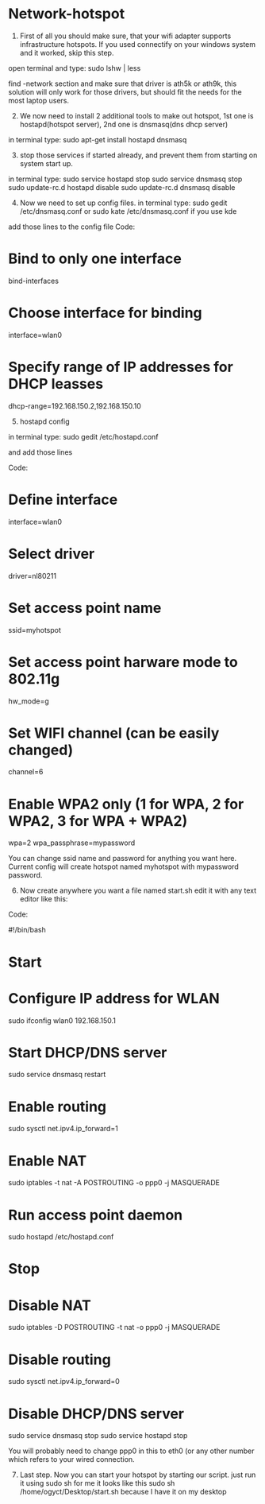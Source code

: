 Network-hotspot
===============



1. First of all you should make sure, that your wifi adapter supports infrastructure hotspots. If you used connectify on your windows system and it worked, skip this step.

open terminal and type: sudo lshw | less

find -network section and make sure that driver is ath5k or ath9k, this solution will only work for those drivers, but should fit the needs for the most laptop users.



2. We now need to install 2 additional tools to make out hotspot, 1st one is hostapd(hotspot server), 2nd one is dnsmasq(dns dhcp server)

in terminal type: sudo apt-get install hostapd dnsmasq

3. stop those services if started already, and prevent them from starting on system start up.

in terminal type:
sudo service hostapd stop
sudo service dnsmasq stop
sudo update-rc.d hostapd disable
sudo update-rc.d dnsmasq disable

4. Now we need to set up config files.
in terminal type: sudo gedit /etc/dnsmasq.conf
or sudo kate /etc/dnsmasq.conf if you use kde

add those lines to the config file
Code:

# Bind to only one interface
bind-interfaces
# Choose interface for binding
interface=wlan0
# Specify range of IP addresses for DHCP leasses
dhcp-range=192.168.150.2,192.168.150.10

5. hostapd config

in terminal type: sudo gedit /etc/hostapd.conf

and add those lines

Code:

# Define interface
interface=wlan0
# Select driver
driver=nl80211
# Set access point name
ssid=myhotspot
# Set access point harware mode to 802.11g
hw_mode=g
# Set WIFI channel (can be easily changed)
channel=6
# Enable WPA2 only (1 for WPA, 2 for WPA2, 3 for WPA + WPA2)
wpa=2
wpa_passphrase=mypassword

You can change ssid name and password for anything you want here. Current config will create hotspot named myhotspot with mypassword password.

6. Now create anywhere you want a file named start.sh
edit it with any text editor like this:

Code:

#!/bin/bash
# Start
# Configure IP address for WLAN
sudo ifconfig wlan0 192.168.150.1
# Start DHCP/DNS server
sudo service dnsmasq restart
# Enable routing
sudo sysctl net.ipv4.ip_forward=1
# Enable NAT
sudo iptables -t nat -A POSTROUTING -o ppp0 -j MASQUERADE
# Run access point daemon
sudo hostapd /etc/hostapd.conf
# Stop
# Disable NAT
sudo iptables -D POSTROUTING -t nat -o ppp0 -j MASQUERADE
# Disable routing
sudo sysctl net.ipv4.ip_forward=0
# Disable DHCP/DNS server
sudo service dnsmasq stop
sudo service hostapd stop

You will probably need to change ppp0 in this to eth0 (or any other number which refers to your wired connection.

7. Last step. Now you can start your hotspot by starting our script. just run it using sudo sh
for me it looks like this sudo sh /home/ogyct/Desktop/start.sh because I have it on my desktop




